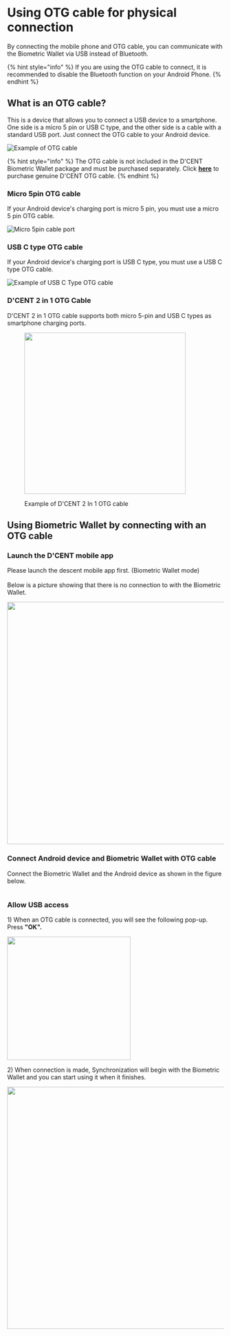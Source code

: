 # Using OTG cable for physical connection

By connecting the mobile phone and OTG cable, you can communicate with the Biometric Wallet via USB instead of Bluetooth.

{% hint style="info" %}
If you are using the OTG cable to connect, it is recommended to disable the Bluetooth function on your Android Phone.
{% endhint %}

## What is an OTG cable? <a href="#otg" id="otg"></a>

This is a device that allows you to connect a USB device to a smartphone. One side is a micro 5 pin or USB C type, and the other side is a cable with a standard USB port. Just connect the OTG cable to your Android device.

<div align="left">

<img src="../../.gitbook/assets/image (88).png" alt="Example of OTG cable">

</div>

{% hint style="info" %}
The OTG cable is not included in the D'CENT Biometric Wallet package and must be purchased separately. Click [**here**](https://store.dcentwallet.com/products/2-in-1-otg-cable) to purchase genuine D'CENT OTG cable.
{% endhint %}

### Micro 5pin OTG cable <a href="#5-otg" id="5-otg"></a>

If your Android device's charging port is micro 5 pin, you must use a micro 5 pin OTG cable.

<div align="left">

<img src="../../.gitbook/assets/image (31).png" alt="Micro 5pin cable port">

</div>

### USB C type OTG cable <a href="#usb-c-otg" id="usb-c-otg"></a>

If your Android device's charging port is USB C type, you must use a USB C type OTG cable.

<div align="left">

<img src="../../.gitbook/assets/image (20).png" alt="Example of USB C Type OTG cable">

</div>

### D'CENT 2 in 1 OTG Cable

D'CENT 2 in 1 OTG cable supports both micro 5-pin and USB C types as smartphone charging ports.

<div align="left">

<figure><img src="../../.gitbook/assets/OTG.png" alt="" width="375"><figcaption><p>Example of D'CENT 2 In 1 OTG cable</p></figcaption></figure>

</div>

## Using Biometric Wallet by connecting with an OTG cable <a href="#otg-1" id="otg-1"></a>

### Launch the D'CENT mobile app

Please launch the descent mobile app first. (Biometric Wallet mode)\
\
Below is a picture showing that there is no connection to with the Biometric Wallet.

<div align="left">

<img src="../../.gitbook/assets/OTG-eng01.png" alt="" width="563">

</div>

### Connect Android device and Biometric Wallet with OTG cable <a href="#otg-2" id="otg-2"></a>

Connect the Biometric Wallet and the Android device as shown in the figure below.

<div align="left">

<img src="../../.gitbook/assets/image (188).png" alt="">

</div>

### Allow USB access <a href="#usb" id="usb"></a>

1\) When an OTG cable is connected, you will see the following pop-up. Press **"OK".**

<div align="left">

<img src="../../.gitbook/assets/OTG-eng02.png" alt="" width="287">

</div>

2\) When connection is made, Synchronization will begin with the Biometric Wallet and you can start using it when it finishes.

<div align="left">

<img src="../../.gitbook/assets/OTG-eng03.png" alt="" width="563">

</div>
